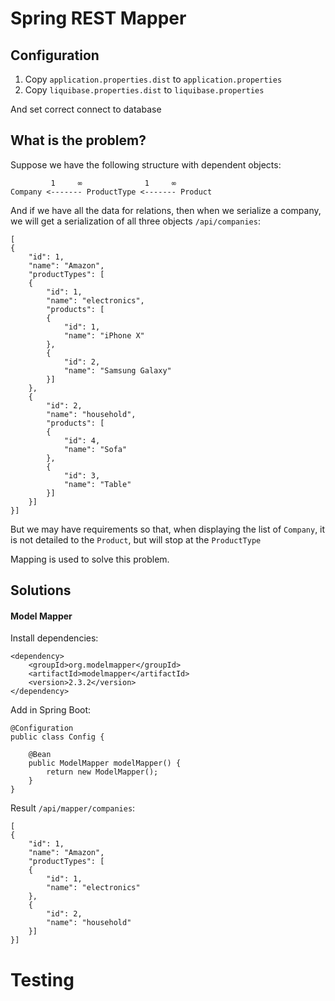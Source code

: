 # Spring REST Mapper

## Configuration

1. Copy `application.properties.dist` to `application.properties` 
2. Copy `liquibase.properties.dist` to `liquibase.properties`

And set correct connect to database

## What is the problem?

Suppose we have the following structure with dependent objects:

```
         1     ∞              1     ∞
Company <------- ProductType <------- Product 
```

And if we have all the data for relations, then when we serialize a company, we will get a serialization of all three objects `/api/companies`:

```
[
{
    "id": 1,
    "name": "Amazon",
    "productTypes": [
    {
        "id": 1,
        "name": "electronics",
        "products": [
        {
            "id": 1,
            "name": "iPhone X"
        },
        {
            "id": 2,
            "name": "Samsung Galaxy"
        }]
    },
    {
        "id": 2,
        "name": "household",
        "products": [
        {
            "id": 4,
            "name": "Sofa"
        },
        {
            "id": 3,
            "name": "Table"
        }]
    }]
}]
```

But we may have requirements so that, when displaying the list of `Company`, it is not detailed to the `Product`, but will stop at the `ProductType`

Mapping is used to solve this problem.

## Solutions

#### Model Mapper

Install dependencies:

```
<dependency>
    <groupId>org.modelmapper</groupId>
    <artifactId>modelmapper</artifactId>
    <version>2.3.2</version>
</dependency>
```

Add in Spring Boot:

```
@Configuration
public class Config {
    
    @Bean
    public ModelMapper modelMapper() {
        return new ModelMapper();
    }
}
```
Result `/api/mapper/companies`:

```
[
{
    "id": 1,
    "name": "Amazon",
    "productTypes": [
    {
        "id": 1,
        "name": "electronics"
    },
    {
        "id": 2,
        "name": "household"
    }]
}]
```

# Testing 

